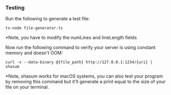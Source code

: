 ### Testing

Run the following to generate a test file:

```
ts-node file-generator.ts
```

\*Note, you have to modify the numLines and lineLength fields

Now run the following command to verify your server is using constant memory and doesn't OOM:

```
curl -s --data-binary @{file_path} http://127.0.0.1:1234/{uri} | shasum
```

\*Note, shasum works for macOS systems, you can also test your program by removing this command but it'll generate a print equal to the size of your file on your terminal.
